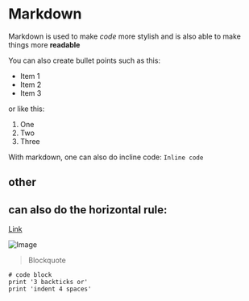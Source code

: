 # Markdown
 
Markdown is used to make *code* more stylish and is also able to make things more **readable**

You can also create bullet points such as this: 
* Item 1
* Item 2
* Item 3


or like this:
1. One
2. Two
3. Three

With markdown, one can also do incline code: 
`Inline code` 

## other 

can also do the horizontal rule: 
---

[Link](http://a.com)

![Image](http://url/a.png)

> Blockquote

```
# code block
print '3 backticks or'
print 'indent 4 spaces'
```
